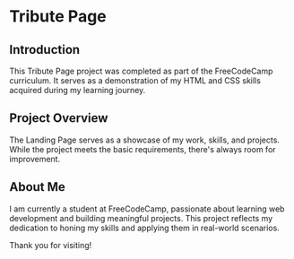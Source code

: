 # Tribute Page 

## Introduction

This Tribute Page project was completed as part of the FreeCodeCamp curriculum. 
It serves as a demonstration of my HTML and CSS skills acquired during my learning journey.

## Project Overview
The Landing Page serves as a showcase of my work, skills, and projects. 
While the project meets the basic requirements, there's always room for improvement.

## About Me
I am currently a student at FreeCodeCamp, passionate about learning web development and building meaningful projects. 
This project reflects my dedication to honing my skills and applying them in real-world scenarios.

Thank you for visiting!
